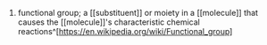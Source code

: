 1. functional group; a [[substituent]] or moiety in a [[molecule]] that causes the [[molecule]]'s characteristic chemical reactions^[https://en.wikipedia.org/wiki/Functional_group]